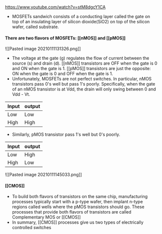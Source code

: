  
https://www.youtube.com/watch?v=stM8dgcY1CA
- MOSFETs sandwich consists of a conducting layer called the gate on top of an insulating layer of silicon dioxide(SiO2) on top of the silicon wafer, called substrate. 

#### There are two flavors of MOSFETs: [[nMOS]] and [[pMOS]]
![[Pasted image 20210111131326.png]]
- The voltage at the gate (g) regulates the flow of current between the source (s) and drain (d). [[nMOS]] transistors are OFF when the gate is 0 and ON when the gate is 1. [[pMOS]] transistors are just the opposite: ON when the gate is 0 and OFF when the gate is 1.
- Unfortunately, MOSFETs are not perfect switches. In particular, nMOS transistors pass 0's well but pass 1's poorly. Specifically, when the gate of an nMOS transistor is at Vdd, the drain will only swing between 0 and Vdd - Vt.

 Input  | output 
 ------ | ------- 
 Low     |  Low 
 High    |  High      

- Similarly, pMOS transistor pass 1's well but 0's poorly.

 Input  | output 
 ------ | ------- 
 Low     |  High 
 High    |  Low   
 
![[Pasted image 20210111145033.png]]

#### [[CMOS]]
- To build both flavors of transistors on the same chip, manufacturing processes typically start with a p-type wafer, then implant n-type regions called wells where the pMOS transistors should go. These processes that provide both flavors of transistors are called Complementary MOS or [[CMOS]]
- In summary, [[CMOS]] processes give us two types of electrically controlled switches
